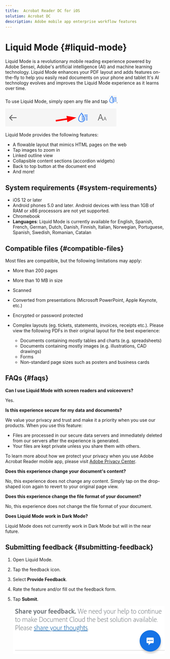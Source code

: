 ```yaml
---
title:  Acrobat Reader DC for iOS
solution: Acrobat DC
description: Adobe mobile app enterprise workflow features
---
```


# Liquid Mode {#liquid-mode}

Liquid Mode is a revolutionary mobile reading experience powered by Adobe Sensei, Adobe's artificial intelligence (AI) and machine learning technology. Liquid Mode enhances your PDF layout and adds features on-the-fly to help you easily read documents on your phone and tablet  It's AI technology evolves and improves the Liquid Mode experience as it learns over time.

To use Liquid Mode, simply open any file and tap ![image](./images/lmodeicon.png). 

![image](./images/lmodetop.png)

Liquid Mode provides the following features: 

* A flowable layout that mimics HTML pages on the web
* Tap images to zoom in 
* Linked outline view
* Collapsible content sections (accordion widgets)
* Back to top button at the document end
* And more!

## System requirements {#system-requirements}

* iOS 12 or later
* Android phones 5.0 and later. Android devices with less than 1GB of RAM or x86 processors are not yet supported.
* Chromebook
* **Languages**: Liquid Mode is currently available for English, Spanish, French, German, Dutch, Danish, Finnish, Italian, Norwegian, Portuguese, Spanish, Swedish, Romanian, Catalan

## Compatible files {#compatible-files}

Most files are compatible, but the following limitations may apply: 

* More than 200 pages
* More than 10 MB in size
* Scanned
* Converted from presentations (Microsoft PowerPoint, Apple Keynote, etc.)
* Encrypted or password protected
* Complex layouts (eg. tickets, statements, invoices, receipts etc.). Please view the following PDFs in their original layout for the best experience:

    * Documents containing mostly tables and charts (e.g. spreadsheets)
    * Documents containing mostly images (e.g. illustrations, CAD drawings)
    * Forms
    * Non-standard page sizes such as posters and business cards 

## FAQs {#faqs}

**Can I use Liquid Mode with screen readers and voiceovers?**

Yes.

**Is this experience secure for my data and documents?**

We value your privacy and trust and make it a priority when you use our products. When you use this feature:

* Files are processed in our secure data servers and immediately deleted from our servers after the experience is generated.
* Your files are kept private unless you share them with others. 

To learn more about how we protect your privacy when you use Adobe Acrobat Reader mobile app, please visit [Adobe Privacy Center](https://www.adobe.com/privacy.html).

**Does this experience change your document's content?** 

No, this experience does not change any content. Simply tap on the drop-shaped icon again to revert to your original page view.

**Does this experience change the file format of your document?**

No, this experience does not change the file format of your document.

**Does Liquid Mode work in Dark Mode?**

Liquid Mode does not currently work in Dark Mode but will in the near future. 

## Submitting feedback {#submitting-feedback}

1. Open Liquid Mode.
1. Tap the feedback icon.
1. Select **Provide Feedback**.
1. Rate the feature and/or fill out the feedback form. 
1. Tap **Submit**. 

   ![image](./images/feedback.png)
